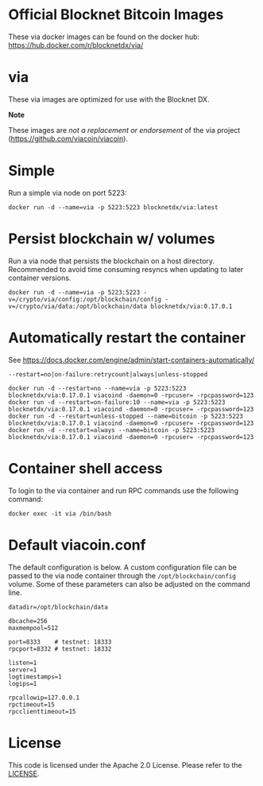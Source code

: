 Official Blocknet Bitcoin Images
=================================

These via docker images can be found on the docker hub: https://hub.docker.com/r/blocknetdx/via/

via
========

These via images are optimized for use with the Blocknet DX.

**Note**

These images are _not a replacement or endorsement_ of the via project (https://github.com/viacoin/viacoin).


Simple
======

Run a simple via node on port 5223:
```
docker run -d --name=via -p 5223:5223 blocknetdx/via:latest
```


Persist blockchain w/ volumes
=============================

Run a via node that persists the blockchain on a host directory. Recommended to avoid time consuming resyncs when updating to later container versions.
```
docker run -d --name=via -p 5223:5223 -v=/crypto/via/config:/opt/blockchain/config -v=/crypto/via/data:/opt/blockchain/data blocknetdx/via:0.17.0.1
```


Automatically restart the container
===================================

See https://docs.docker.com/engine/admin/start-containers-automatically/

`--restart=no|on-failure:retrycount|always|unless-stopped`

```
docker run -d --restart=no --name=via -p 5223:5223 blocknetdx/via:0.17.0.1 viacoind -daemon=0 -rpcuser= -rpcpassword=123
docker run -d --restart=on-failure:10 --name=via -p 5223:5223 blocknetdx/via:0.17.0.1 viacoind -daemon=0 -rpcuser= -rpcpassword=123
docker run -d --restart=unless-stopped --name=bitcoin -p 5223:5223 blocknetdx/via:0.17.0.1 viacoind -daemon=0 -rpcuser= -rpcpassword=123
docker run -d --restart=always --name=bitcoin -p 5223:5223 blocknetdx/via:0.17.0.1 viacoind -daemon=0 -rpcuser= -rpcpassword=123
```


Container shell access
======================

To login to the via container and run RPC commands use the following command:
```
docker exec -it via /bin/bash
```


Default viacoin.conf
=====================

The default configuration is below. A custom configuration file can be passed to the via  node container through the `/opt/blockchain/config` volume. Some of these parameters can also be adjusted on the command line.
```
datadir=/opt/blockchain/data

dbcache=256
maxmempool=512

port=8333    # testnet: 18333
rpcport=8332 # testnet: 18332

listen=1
server=1
logtimestamps=1
logips=1

rpcallowip=127.0.0.1
rpctimeout=15
rpcclienttimeout=15
```


License
=======

This code is licensed under the Apache 2.0 License. Please refer to the [LICENSE](https://github.com/BlocknetDX/dockerimages/blob/master/LICENSE).